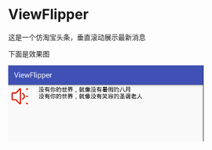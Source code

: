 # ViewFlipper
这是一个仿淘宝头条，垂直滚动展示最新消息  

下面是效果图  

![image](https://raw.githubusercontent.com/xiao-er/ViewFlipper/master/app/src/main/res/img/GIF.gif )
